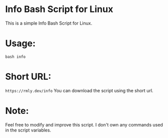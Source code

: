 # Info Bash Script for Linux

This is a simple Info Bash Script for Linux.

# Usage:
`bash info`

# Short URL:
`https://rmly.dev/info`
You can download the script using the short url.

# Note:

Feel free to modify and improve this script. I don't own any commands used in the script variables.
